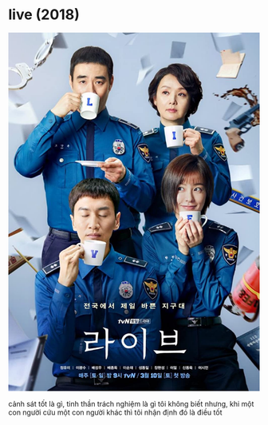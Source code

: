 # live (2018)

![](live%20(2018)%20poster.png)

cảnh sát tốt là gì, tinh thần trách nghiệm là gì tôi không biết nhưng, khi một con người cứu một con người khác thì tôi nhận định đó là điều tốt